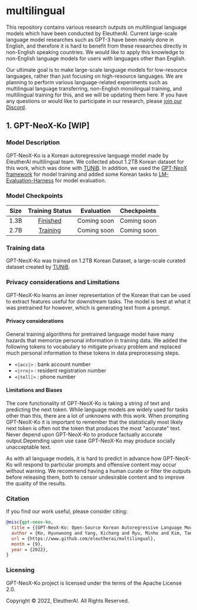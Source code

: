 # multilingual
This repository contains various research outputs on multilingual language models which have been conducted by EleutherAI. Current large-scale language model researches such as GPT-3 have been mainly done in English, and therefore it is hard to benefit from these researches directly in non-English speaking countries. We would like to apply this knowledge to non-English language models for users with languages other than English. 

Our ultimate goal is to make large-scale language models for low-resource languages, rather than just focusing on high-resource languages. We are planning to perform various language-related experiments such as multilingual language transferring, non-English monolingual training, and multilingual training for this, and we will be updating them here. If you have any questions or would like to participate in our research, please [join our Discord](https://discord.com/invite/zBGx3azzUn).

## 1. GPT-NeoX-Ko [WIP]
### Model Description
GPT-NeoX-Ko is a Korean autoregressive language model made by EleutherAI multilingual team. We collected about 1.2TB Korean dataset for this work, which was done with [TUNiB](https://tunib.ai/). In addition, we used the [GPT-NeoX framework](https://github.com/EleutherAI/gpt-neox) for model training and added some Korean tasks to [LM-Evaluation-Harness](https://github.com/EleutherAI/lm-evaluation-harness) for model evaluation.

### Model Checkpoints
| Size |                                      Training Status                                       | Evaluation  |                                                      Checkpoints                                                      |
|:----:|:------------------------------------------------------------------------------------------:|:-----------:|:---------------------------------------------------------------------------------------------------------------------:|
| 1.3B | [Finished](https://wandb.ai/eleutherai-oslo/gpt-neox-ko-1b?workspace=user-eleutherai-oslo) | Coming soon | Coming soon |
| 2.7B | [Training](https://wandb.ai/eleutherai-oslo/gpt-neox-ko-3b?workspace=user-eleutherai-oslo) | Coming soon |                                                      Coming soon                                                      |

### Training data
GPT-NeoX-Ko was trained on 1.2TB Korean Dataset, a large-scale curated dataset created by [TUNiB](https://tunib.ai/).

### Privacy considerations and Limitations

GPT-NeoX-Ko learns an inner representation of the Korean that can be used to extract features useful for downstream tasks. The model is best at what it was pretrained for however, which is generating text from a prompt.

#### Privacy considerations
General training algorithms for pretrained language model have many hazards that memorize personal information in training data. We added the following tokens to vocabulary to mitigate privacy problem and replaced much personal information to these tokens in data preprocessing steps.

* `<|acc|>` : bank account number
* `<|rrn|>` : resident registration number
* `<|tell|>` : phone number

#### Limitations and Biases

The core functionality of GPT-NeoX-Ko is taking a string of text and predicting the next token. While language models are widely used for tasks other than this, there are a lot of unknowns with this work. When prompting GPT-NeoX-Ko it is important to remember that the statistically most likely next token is often not the token that produces the most "accurate" text. Never depend upon GPT-NeoX-Ko to produce factually accurate output.Depending upon use case GPT-NeoX-Ko may produce socially unacceptable text.

As with all language models, it is hard to predict in advance how GPT-NeoX-Ko will respond to particular prompts and offensive content may occur without warning. We recommend having a human curate or filter the outputs before releasing them, both to censor undesirable content and to improve the quality of the results.

### Citation

If you find our work useful, please consider citing:

```bibtex
@misc{gpt-neox-ko,
  title = {{GPT-NeoX-Ko: Open-Source Korean Autoregressive Language Model}},
  author = {Ko, Hyunwoong and Yang, Kichang and Ryu, Minho and Kim, Taekyun and Yang, Seungmu and Hyun, Jiwoong and Park, Sungho and Ryu, Myunghyun and Keum, Bitna and Oh, Saechan and Kim, Soohwan and Park, Kyubyong},
  url = {https://www.github.com/eleutherai/multilingual},
  month = {9},
  year = {2022},
}
```

### Licensing
GPT-NeoX-Ko project is licensed under the terms of the Apache License 2.0.

Copyright © 2022, EleutherAI. All Rights Reserved.
